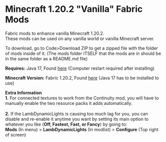 # Minecraft 1.20.2 "Vanilla" Fabric Mods
Fabric mods to enhance vanilla Minecraft 1.20.2.<br>
These mods can be used on any vanilla world or vanilla Minecraft server.

To download, go to Code>Download ZIP to get a zipped file with the folder of mods inside of it. (The mods folder ITSELF that the mods are in should be in the same folder as a README.md file)

**Requires:** Java 17, Found [here](https://download.oracle.com/java/17/archive/jdk-17.0.8_windows-x64_bin.exe) (Computer restart required after installing)

**Minecraft Version:** Fabric 1.20.2, Found [here](https://fabricmc.net/use/installer/) (Java 17 has to be installed to use)

__**Extra Information**__
<br>
**1.** For connected textures to work from the Continuity mod, you will have to manually enable the two resource packs it adds automatically.<br>
<br>
**2.** If the LambDynamicLights is causing too much lag for you, you can disable and re-enable it anytime you want by setting its main option to whatever you like (**Off, Fastest, Fast, or Fancy**) by going to:<br>
**Mods** (In menu) > **LambDynamicLights** (In modlist) > **Configure** (Top right of screen)
